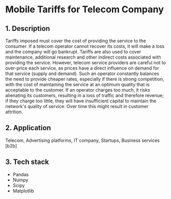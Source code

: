 # Mobile Tariffs for Telecom Company

## 1. Description
Tariffs imposed must cover the cost of providing the service to the consumer. If a telecom operator cannot recover its costs, it will make a loss and the company will go bankrupt. Tariffs are also used to cover maintenance, additional research and other indirect costs associated with providing the service. However, telecom service providers are careful not to over-price each service, as prices have a direct influence on demand for that service (supply and demand). Such an operator constantly balances the need to provide cheaper rates, especially if there is strong competition, with the cost of maintaining the service at an optimum quality that is acceptable to the customer. If an operator charges too much, it risks alienating its customers, resulting in a loss of traffic and therefore revenue; if they charge too little, they will have insufficient capital to maintain the network's quality of service. Over time this might result in customer attrition.

## 2. Application
Telecom, Advertising platforms, IT company, Startups, Business services [b2b]

## 3. Tech stack
- Pandas
- Numpy
- Scipy
- Matplotlib
